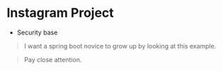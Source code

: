 # Instagram Project

- Security base

>I want a spring boot novice to grow up by looking at this example.

>Pay close attention.
